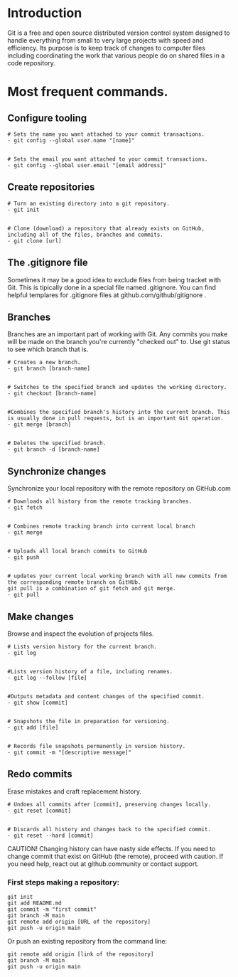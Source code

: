 # Introduction

Git is a free and open source distributed version control system designed to handle everything from small to very large projects with speed and efficiency. Its purpose is to keep track of changes to computer files including coordinating the work that various people do on shared files in a code repository.


# Most frequent commands.

## Configure tooling

```
# Sets the name you want attached to your commit transactions.
- git config --global user.name "[name]"


# Sets the email you want attached to your commit transactions.
- git config --global user.email "[email address]"
```


## Create repositories

```
# Turn an existing directory into a git repository.
- git init


# Clone (download) a repository that already exists on GitHub, including all of the files, branches and commits.
- git clone [url]
```

## The .gitignore file
Sometimes it may be a good idea to exclude files from being tracket with Git. This is tipically done in a special file named .gitignore. You can find helpful templares for .gitignore files at github.com/github/gitignore .


## Branches
Branches are an important part of working with Git. Any commits you make will be made on the branch you're currently "checked out" to. Use git status to see which branch that is.

```
# Creates a new branch.
- git branch [branch-name]


# Switches to the specified branch and updates the working directory.
- git checkout [branch-name]


#Combines the specified branch's history into the current branch. This is usually done in pull requests, but is an important Git operation.
- git merge [branch]


# Deletes the specified branch.
- git branch -d [branch-name]

```

## Synchronize changes
Synchronize your local repository with the remote repository on GitHub.com

```
# Downloads all history from the remote tracking branches.
- git fetch


# Combines remote tracking branch into current local branch
- git merge


# Uploads all local branch commits to GitHub
- git push


# updates your current local working branch with all new commits from the corresponding remote branch on GitHUb.
git pull is a combination of git fetch and git merge.
- git pull

```

## Make changes
Browse and inspect the evolution of projects files.

```
# Lists version history for the current branch.
- git log


#Lists version history of a file, including renames.
- git log --follow [file]


#Outputs metadata and content changes of the specified commit.
- git show [commit]


# Snapshots the file in preparation for versioning.
- git add [file]


# Records file snapshots permanently in version history.
- git commit -m "[descriptive message]"

```

## Redo commits 
Erase mistakes and craft replacement history.

```
# Undoes all commits after [commit], preserving changes locally.
- git reset [commit]


# Discards all history and changes back to the specified commit.
- git reset --hard [commit]

```

CAUTION! Changing history can have nasty side effects. If you need to change commit that exist on GitHub (the remote), proceed with caution. If you need help, react out at github.community or contact support.

### First steps making a repository:

```
git init
git add README.md
git commit -m "first commit"
git branch -M main
git remote add origin [URL of the repository]
git push -u origin main

```

Or push an existing repository from the command line:

```
git remote add origin [link of the repository]
git branch -M main
git push -u origin main

```